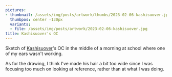```yaml
---
pictures:
- thumbnail: /assets/img/posts/artwork/thumbs/2023-02-06-kashisuover.jpg
  thumbpos: center -130px
  variants:
  - file: /assets/img/posts/artwork/2023-02-06-kashisuover.jpg
title: Kashisuover's OC
---
```

Sketch of [Kashisuover](https://scrapbox.io/helluva/)'s OC in the middle of a morning at school where one of my ears wasn't working.

As for the drawing, I think I've made his hair a bit too wide since I was focusing too much on looking at reference, rather than at what I was doing.
